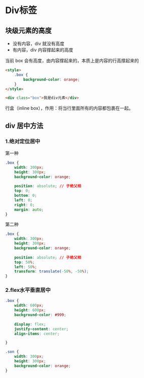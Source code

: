 # Div标签

## 块级元素的高度

- 没有内容，div 就没有高度
- 有内容，div 内容撑起来的高度

当前 box 会有高度，由内容撑起来的，本质上是内容的行高撑起来的

```html
<style>
    .box {
        background-color: orange;
    }
</style>

<div class="box">我是div元素</div>
```

行盒（inline box），作用：将当行里面所有的内容都包裹在一起。



## div 居中方法

### 1.绝对定位居中

第一种

```css
.box {
    width: 300px;
    height: 300px;
    background-color: orange;
    
    position: absolute;	// 子绝父相
    top: 0;
    bottom: 0;
    left: 0;
    right: 0;
    margin: auto;
}
```

第二种

```css
.box {
    width: 300px;
    height: 300px;
    background-color: orange;
    
    position: absolute;	// 子绝父相
    top: 50%;
    left: 50%;
    transform: translate(-50%, -50%);
}
```

### 2.flex水平垂直居中

```css
.box {
    width: 600px;
    height: 600px;
    background-color: #999;
    
    display: flex;
    justify-content: center;
    align-items: center;

}

.son {
    width: 300px;
    height: 300px;
    background-color: orange;
}
```


